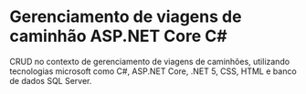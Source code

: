 # Gerenciamento de viagens de caminhão ASP.NET Core C#
 CRUD no contexto de gerenciamento de viagens de caminhões, utilizando tecnologias microsoft como C#, ASP.NET Core, .NET 5, CSS, HTML e banco de dados SQL Server.
